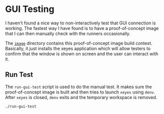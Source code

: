 # GUI Testing
I haven't found a nice way to non-interactively test that GUI connection
is working. The fastest way I have found is to have a proof-of-concept image
that I can then manually check with the runners occasionally.

The [`image`](image) directory contains this proof-of-concept image build
context. Basically, it just installs the xeyes application which will allow
testers to confirm that the window is shown on screen and the user can
interact with it.

## Run Test
The `run-gui-test` script is used to do the manual test.
It makes sure the proof-of-concept image is built and then
tries to launch `xeyes` using `denv`.
After `xeyes` is closed, `denv` exits and the temporary workspace is removed.

```
./run-gui-test
```
